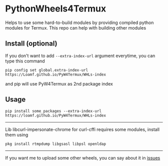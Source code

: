 # PythonWheels4Termux
Helps to use some hard-to-build modules by providing compiled python modules for Termux.​ This​ repo​ can​ help​ with building other modules

## Install (optional)
If you don't want to add ```--extra-index-url``` argument everytime, you can type this command
```
pip config set global.extra-index-url https://Loamf.github.io/PyW4Termux/WHLs-index
```
and pip will use PyW4Termux as 2nd package index

## Usage
```
pip install some_packages --extra-index-url https://loamf.github.io/PyW4Termux/WHLs-index
```
________________________________________

Lib libcurl-impersonate-chrome for curl-cffi requires some modules, install them using
```
pkg install rtmpdump libgsasl libpsl openldap
```

________________________________________

If you want me to upload some other wheels, you can say about it in [issues](https://github.com/Loamf/PyW4Termux/issues)


